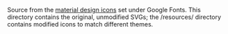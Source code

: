 Source from the [material design icons](https://github.com/google/material-design-icons) set under Google Fonts.
This directory contains the original, unmodified SVGs; the /resources/ directory contains modified icons to match different themes.